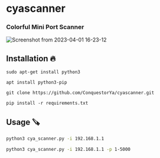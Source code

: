 # cyascanner
### Colorful Mini Port Scanner

![Screenshot from 2023-04-01 16-23-12](https://user-images.githubusercontent.com/125274311/229293434-8a3303a0-e29a-43dd-806c-a0f2df7c9912.png)

## Installation :fire:

`sudo apt-get install python3`

`apt install python3-pip`

`git clone https://github.com/ConquestorYa/cyascanner.git`

`pip install -r requirements.txt`



## Usage :carpentry_saw:
```bash
python3 cya_scanner.py -i 192.168.1.1
```

```bash
python3 cya_scanner.py -i 192.168.1.1 -p 1-5000
```
